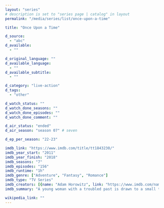 ```yaml
---
layout: "series"
# description is set to "series page | catalog" in layout
permalink: "/media/series/list/once-upon-a-time"

title: "Once Upon a Time"

d_source:
  - "abc"
d_available:
  - ""

d_original_language: ""
d_available_language:
  - ""
d_available_subtitle:
  - ""

d_category: "live-action"
d_tags:
  - "other"

d_watch_status: ""
d_watch_done_seasons: ""
d_watch_done_episodes: ""
d_watch_done_comment: ""

d_air_status: "ended"
d_air_season: "season 07" # seven

d_ep_per_season: "22-23"

imdb_link: "https://www.imdb.com/title/tt1843230/"
imdb_year_start: "2011"
imdb_year_finish: "2018"
imdb_seasons: "7"
imdb_episodes: "156"
imdb_runtime: "1h"
imdb_genre: ["Adventure", "Fantasy", "Romance"]
imdb_type: "TV Series"
imdb_creators: [{name: "Adam Horowitz", link: "https://www.imdb.com/name/nm0395271/"}, {name: "Edward Kitsis", link: "https://www.imdb.com/name/nm0457736/"}]
imdb_summary: "A young woman with a troubled past is drawn to a small town in Maine where fairy tales are to be believed."

wikipedia_link: ""
---
```

